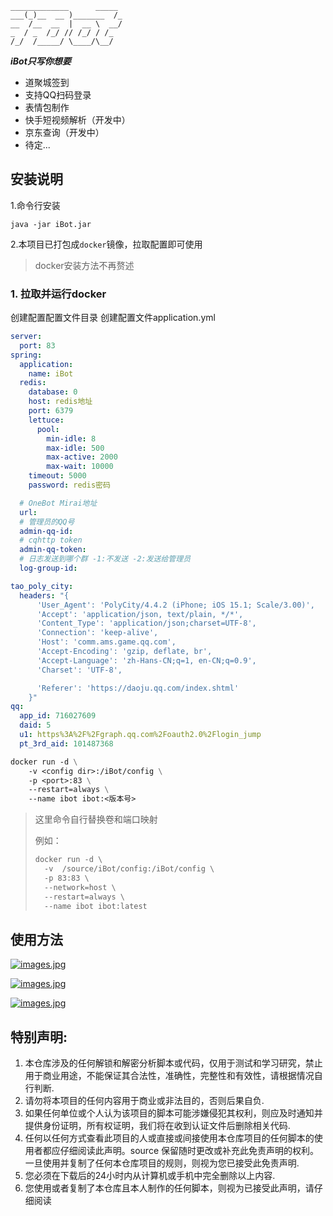 ```shell
_____________      _____ 
___(_)__  __ )_______  /_
__  /__  __  |  __ \  __/
_  / _  /_/ // /_/ / /_  
/_/  /_____/ \____/\__/  
```

_**iBot只写你想要**_

* 道聚城签到
* 支持QQ扫码登录
* 表情包制作
* 快手短视频解析（开发中）
* 京东查询（开发中）
* 待定...

## 安装说明

1.命令行安装

```shell
java -jar iBot.jar
```

2.本项目已打包成`docker`镜像，拉取配置即可使用
> docker安装方法不再赘述

### 1. 拉取并运行docker

创建配置配置文件目录
创建配置文件application.yml
```yaml
server:
  port: 83
spring:
  application:
    name: iBot
  redis:
    database: 0
    host: redis地址
    port: 6379
    lettuce:
      pool:
        min-idle: 8
        max-idle: 500
        max-active: 2000
        max-wait: 10000
    timeout: 5000
    password: redis密码

  # OneBot Mirai地址
  url:
  # 管理员的QQ号
  admin-qq-id:
  # cqhttp token
  admin-qq-token:
  # 日志发送到哪个群 -1:不发送 -2:发送给管理员
  log-group-id:

tao_poly_city:
  headers: "{
      'User_Agent': 'PolyCity/4.4.2 (iPhone; iOS 15.1; Scale/3.00)',
      'Accept': 'application/json, text/plain, */*',
      'Content_Type': 'application/json;charset=UTF-8',
      'Connection': 'keep-alive',
      'Host': 'comm.ams.game.qq.com',
      'Accept-Encoding': 'gzip, deflate, br',
      'Accept-Language': 'zh-Hans-CN;q=1, en-CN;q=0.9',
      'Charset': 'UTF-8',

      'Referer': 'https://daoju.qq.com/index.shtml'
    }"
qq:
  app_id: 716027609
  daid: 5
  u1: https%3A%2F%2Fgraph.qq.com%2Foauth2.0%2Flogin_jump
  pt_3rd_aid: 101487368

```

```dockerfile
docker run -d \
    -v <config dir>:/iBot/config \
    -p <port>:83 \
    --restart=always \
    --name ibot ibot:<版本号>
```
> 这里命令自行替换卷和端口映射
>
> 例如：
> ```dockerfile
> docker run -d \
>   -v  /source/iBot/config:/iBot/config \
>   -p 83:83 \
>   --network=host \
>   --restart=always \
>   --name ibot ibot:latest
> ```
>
> 
## 使用方法
[![images.jpg](https://files.maosource.com/files/20221124/a8d3b88bc18c42a19aa11b787ce1f012.jpg)](https://files.maosource.com/files/20221124/a8d3b88bc18c42a19aa11b787ce1f012.jpg)

[![images.jpg](https://files.maosource.com/files/20221124/5fb6a7d7486e45f190f7047784695393.jpg)](https://files.maosource.com/files/20221124/5fb6a7d7486e45f190f7047784695393.jpg)

[![images.jpg](https://files.maosource.com/files/20221124/2322e4f647b945118301ad6b464ffcf5.jpg)](https://files.maosource.com/files/20221124/2322e4f647b945118301ad6b464ffcf5.jpg)

## 特别声明:

1. 本仓库涉及的任何解锁和解密分析脚本或代码，仅用于测试和学习研究，禁止用于商业用途，不能保证其合法性，准确性，完整性和有效性，请根据情况自行判断.
2. 请勿将本项目的任何内容用于商业或非法目的，否则后果自负.
3. 如果任何单位或个人认为该项目的脚本可能涉嫌侵犯其权利，则应及时通知并提供身份证明，所有权证明，我们将在收到认证文件后删除相关代码.
4. 任何以任何方式查看此项目的人或直接或间接使用本仓库项目的任何脚本的使用者都应仔细阅读此声明。source 保留随时更改或补充此免责声明的权利。一旦使用并复制了任何本仓库项目的规则，则视为您已接受此免责声明.
5. 您必须在下载后的24小时内从计算机或手机中完全删除以上内容.
6. 您使用或者复制了本仓库且本人制作的任何脚本，则视为已接受此声明，请仔细阅读

